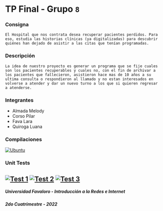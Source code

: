 # TP Final - Grupo `8`
### Consigna
    El Hospital que nos contrata desea recuperar pacientes perdidos. Para eso, estudia las historias clínicas (ya digitalizadas) para descubrir quiénes han dejado de asistir a las citas que tenían programadas. 
### Descripción
    La idea de nuestro proyecto es generar un programa que se fije cuales son los pacientes recuperables y cuales no, con el fin de archivar a los pacientes que fallecieron, asistieron hace mas de 10 años a su ultima consulta o respondieron al llamado y no estan interesados en volverse a atender y dar un nuevo turno a los que si quieren regresar a atenderse.
### Integrantes
- Almada Melody 
- Corso Pilar
- Fava Lara
- Quiroga Luana
### Compilaciones
[![Ubuntu](https://github.com/UF-IRI/TP_Final/actions/workflows/ubuntu.yml/badge.svg)](https://github.com/UF-IRI/TP_Final/actions/workflows/ubuntu.yml)
### Unit Tests
[![Test 1](https://github.com/UF-IRI/TP_Final/actions/workflows/test_1.yml/badge.svg)](https://github.com/UF-IRI/TP_Final/actions/workflows/test_1.yml)
[![Test 2](https://github.com/UF-IRI/TP_Final/actions/workflows/test_2.yml/badge.svg)](https://github.com/UF-IRI/TP_Final/actions/workflows/test_2.yml)
[![Test 3](https://github.com/UF-IRI/TP_Final/actions/workflows/test_3.yml/badge.svg)](https://github.com/UF-IRI/TP_Final/actions/workflows/test_3.yml)
---
##### Universidad Favaloro - Introducción a la Redes e Internet
##### 2do Cuatrimestre - 2022
